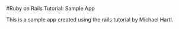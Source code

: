 #Ruby on Rails Tutorial: Sample App

This is a sample app created using the rails tutorial by Michael Hartl.